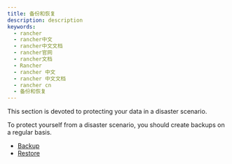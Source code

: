 ```yaml
---
title: 备份和恢复
description: description
keywords:
  - rancher
  - rancher中文
  - rancher中文文档
  - rancher官网
  - rancher文档
  - Rancher
  - rancher 中文
  - rancher 中文文档
  - rancher cn
  - 备份和恢复
---
```


This section is devoted to protecting your data in a disaster scenario.

To protect yourself from a disaster scenario, you should create backups on a regular basis.

- [Backup](./backup)
- [Restore](./restore)
